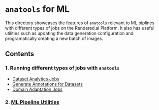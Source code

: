 # `anatools` for ML
This directory showcases the features of `anatools` relevant to ML piplines with different types of jobs on the Rendered.ai Platform. It also has useful utilities such as updating the data generation configuration and programatically creating a new batch of images. 

## Contents

### 1. Running different types of jobs with `anatools`
- [Dataset Analytics Jobs](./Analytics%Jobs.ipynb)
- [Generate Annotations for Datasets](./Generate%20Annotations%20for%20Datasets.ipynb)
- [Domain Adaptation Jobs](./Domain%20Adaptation%20Jobs.ipynb)

### 2. [ML Pipeline Utilities](./ML%20Pipeline%20Utilities.ipynb)